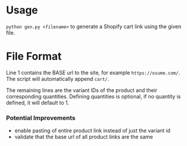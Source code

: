 # Usage

`python gen.py <filename>` to generate a Shopify cart link using the given file.

# File Format

Line 1 contains the BASE url to the site, for example `https://osume.com/`. The script will automatically append `cart/`.

The remaining lines are the variant IDs of the product and their corresponding quantities. Defining quantities is optional, if no quantity is defined, it will default to 1. 

### Potential Improvements
- enable pasting of entire product link instead of just the variant id
- validate that the base url of all product links are the same